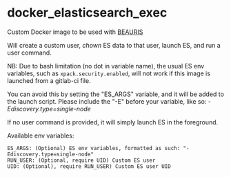 # docker_elasticsearch_exec

Custom Docker image to be used with [BEAURIS](https://gitlab.com/beaur1s/beauris)

Will create a custom user, *chown* ES data to that user, launch ES, and run a user command.

NB: Due to bash limitation (no dot in variable name), the usual ES env variables, such as `xpack.security.enabled`, will not work if this image is launched from a gitlab-ci file.

You can avoid this by setting the "ES_ARGS" variable, and it will be added to the launch script.
Please include the "-E" before your variable, like so: *-Ediscovery.type=single-node*

If no user command is provided, it will simply launch ES in the foreground.

Available env variables:

```
ES_ARGS: (Optional) ES env variables, formatted as such: "-Ediscovery.type=single-node"
RUN_USER: (Optional, require UID) Custom ES user
UID: (Optional), require RUN_USER) Custom ES user UID
```
